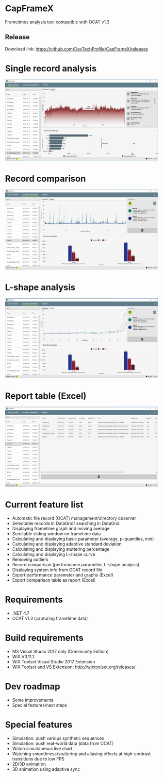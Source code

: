 # CapFrameX
Frametimes analysis tool compatible with OCAT v1.3

## Release
Download link: https://github.com/DevTechProfile/CapFrameX/releases

# Single record analysis
![Screenshot](Images/Single_Record.png)

# Record comparison
![Screenshot](Images/Record_Comparison.png)

# L-shape analysis
![Screenshot](Images/Lshape_Comparison.png)

# Report table (Excel)
![Screenshot](Images/Report_Table.png)

# Current feature list
* Automatic file record (OCAT) management/directory observer
* Selectable records in DataGrid/ searching in DataGrid
* Displaying frametime graph and moving average
* Scrollable sliding window on frametime data
* Calculating and displaying basic parameter (average, p-quantiles, min)
* Calculating and displaying adaptive standard deviation
* Calculating and displaying stuttering percentage
* Calculating and displaying L-shape curve
* Removing outliers
* Record comparison (performance parameter, L-shape analysis)
* Displaying system info from OCAT record file
* Export performance parameter and graphs (Excel)
* Export comparison table as report (Excel)

# Requirements
* .NET 4.7
* OCAT v1.3 (capturing frametime data)

# Build requirements
* MS Visual Studio 2017 only (Community Edition)
* WiX V3.11.1
* WiX Toolset Visual Studio 2017 Extension
* WiX Toolset and VS Extension: http://wixtoolset.org/releases/

# Dev roadmap
* Some improvements
* Special features/next steps

# Special features
* Simulation: push various synthetic sequences
* Simulation: push real-world data (data from OCAT)
* Watch simultaneous live chart
* Watching smoothness/stuttering and aliasing effects at high-contrast transitions due to low FPS
* 2D/3D animation
* 3D animation using adaptive sync

